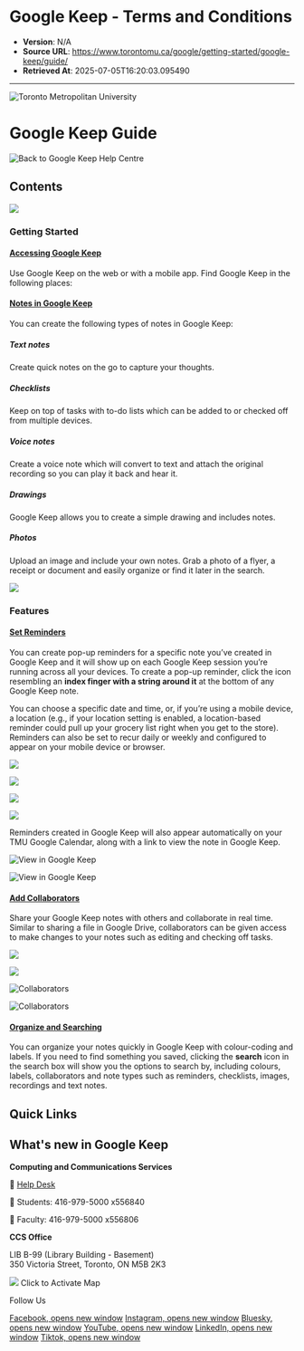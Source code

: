 # Google Keep - Terms and Conditions

- **Version**: N/A
- **Source URL**: https://www.torontomu.ca/google/getting-started/google-keep/guide/
- **Retrieved At**: 2025-07-05T16:20:03.095490

---

![Toronto Metropolitan University](/etc.clientlibs/ryecms/static/clientlib-site/resources/images/tmu_logo.svg "Toronto Metropolitan University")

# Google Keep Guide

![Back to Google Keep Help Centre](/content/dam/google/getting-started/google-keep/guide/back-to-keep-help-center.png)

## Contents

![](/content/dam/google/getting-started/google-keep/guide/google-keep-2.png)

### Getting Started

#### [Accessing Google Keep](#accordion-content-1497882360875-accessing-google-keep)

Use Google Keep on the web or with a mobile app. Find Google Keep in the following places:

#### [Notes in Google Keep](#accordion-content-1497882415714-notes-in-google-keep)

You can create the following types of notes in Google Keep:

##### **Text notes**

Create quick notes on the go to capture your thoughts.

##### **Checklists**

Keep on top of tasks with to-do lists which can be added to or checked off from multiple devices.

##### **Voice notes**

Create a voice note which will convert to text and attach the original recording so you can play it back and hear it.

##### **Drawings**

Google Keep allows you to create a simple drawing and includes notes.

##### **Photos**

Upload an image and include your own notes. Grab a photo of a flyer, a receipt or document and easily
organize
 or find it later in the search.

![](/content/dam/google/getting-started/google-keep/guide/google-keep-1.png)

### Features

#### [Set Reminders](#accordion-content-1497887094591-set-reminders)

You can create pop-up reminders for a specific note you’ve created in Google Keep and it will show up on each Google Keep session you’re running across all your devices. To create a pop-up reminder, click the icon resembling an **index finger with a string around it** at the bottom of any Google Keep note.

You can choose a specific date and time, or, if you’re using a mobile device, a location (e.g., if your location setting is enabled, a location-based reminder could pull up your grocery list right when you get to the store). Reminders can also be set to recur daily or weekly and configured to appear on your mobile device or browser.

![](/content/dam/google/getting-started/google-keep/GoogleKeep3.png)

![](/content/dam/google/getting-started/google-keep/GoogleKeep3.png)

![](/content/dam/google/getting-started/google-keep/GoogleKeep4.png)

![](/content/dam/google/getting-started/google-keep/GoogleKeep4.png)

Reminders created in Google Keep will also appear automatically on your TMU Google Calendar, along with a link to view the note in Google Keep.

![View in Google Keep](/content/dam/google/getting-started/google-keep/GoogleKeep5.png)

![View in Google Keep](/content/dam/google/getting-started/google-keep/GoogleKeep5.png)

#### [Add Collaborators](#accordion-content-1497887095566-add-collaborators)

Share your Google Keep notes with others and collaborate in real time. Similar to sharing a file in Google Drive, collaborators can be given access to make changes to your notes such as editing and checking off tasks.

![](/content/dam/google/getting-started/google-keep/GoogleKeep6.png)

![](/content/dam/google/getting-started/google-keep/GoogleKeep6.png)

![Collaborators](/content/dam/google/getting-started/google-keep/GoogleKeep7.png)

![Collaborators](/content/dam/google/getting-started/google-keep/GoogleKeep7.png)

#### [Organize and Searching](#accordion-content-1498505950303-organize-and-searching)

You can organize your notes quickly in Google Keep with colour-coding and labels. If you need to find something you saved, clicking the **search** icon in the search box will show you the options to search by, including colours, labels, collaborators and note types such as reminders, checklists, images, recordings and text notes.

## Quick Links

## What's new in Google Keep

**Computing and Communications Services**

 [Help Desk](/content/ryerson/ccs/contact-it-help/)

 Students: 416-979-5000 x556840

 Faculty: 416-979-5000 x556806

**CCS Office**

LIB B-99 (Library Building - Basement)  
 350 Victoria Street, Toronto, ON M5B 2K3

![](/etc.clientlibs/ryecms/static/clientlib-site/resources/images/map-marker.png)
Click to Activate Map

Follow Us

[Facebook, opens new window](https://www.facebook.com/torontomet)
[Instagram, opens new window](https://www.instagram.com/torontomet)
[Bluesky, opens new window](https://torontomet.bsky.social)
[YouTube, opens new window](https://www.youtube.com/TorontoMetropolitanUniversity)
[LinkedIn, opens new window](https://www.linkedin.com/company/torontometropolitanuniversity)
[Tiktok, opens new window](https://www.tiktok.com/@torontomet)
